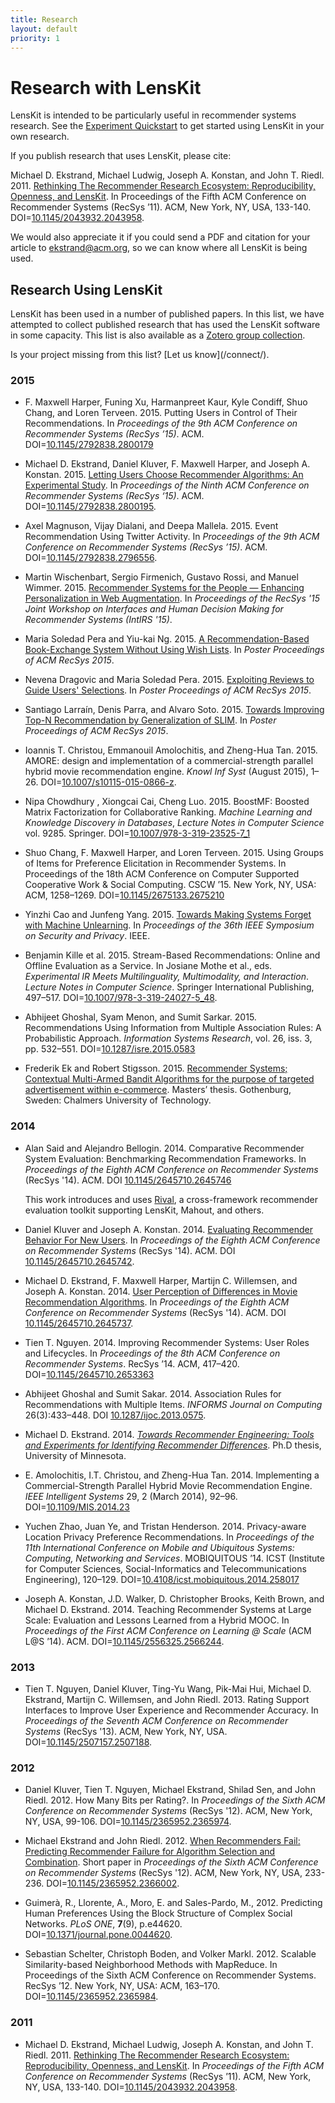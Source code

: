 ```yaml
---
title: Research
layout: default
priority: 1
---
```


# Research with LensKit

[GroupLens]: http://grouplens.org
[umncs]: http://www.cs.umn.edu

LensKit is intended to be particularly useful in recommender systems research.
See the [Experiment Quickstart](/documentation/evaluator/quickstart/) to get
started using LensKit in your own research.

If you publish research that uses LensKit, please cite:

<div class="citation" markdown="span">
Michael D. Ekstrand, Michael Ludwig, Joseph A. Konstan,
and John T. Riedl. 2011. <a href="https://md.ekstrandom.net/research/pubs/lenskit"
class="pub-title">Rethinking The Recommender Research Ecosystem:
Reproducibility, Openness, and LensKit</a>. In <span
class="pub-venue">Proceedings
of the Fifth ACM Conference on Recommender Systems</span> (RecSys ’11). ACM,
New York, NY, USA, 133-140. DOI=<a
href="http://dx.doi.org/10.1145/2043932.2043958">10.1145/2043932.2043958</a>.
</div>

We would also appreciate it if you could send a PDF and citation for your article to <ekstrand@acm.org>, so we can know where all LensKit is being used.

## Research Using LensKit

[zotero]: https://www.zotero.org/groups/lenskit/items/collectionKey/MQR6B47C

LensKit has been used in a number of published papers.  In this list, we have attempted to collect published research that has used the LensKit software in some capacity.
This list is also available as a [Zotero group collection][zotero].

<aside markdown="span">
Is your project missing from this list? [Let us know](/connect/).
</aside>

### 2015

-   F. Maxwell Harper, Funing Xu, Harmanpreet Kaur, Kyle Condiff, Shuo Chang, and Loren Terveen. 2015. Putting Users in Control of Their Recommendations. In *Proceedings of the 9th ACM Conference on Recommender Systems (RecSys ’15)*. ACM. DOI=[10.1145/2792838.2800179](http://dx.doi.org/10.1145/2792838.2800179)

-   Michael D. Ekstrand, Daniel Kluver, F. Maxwell Harper, and Joseph A. Konstan. 2015. [Letting Users Choose Recommender Algorithms: An Experimental Study](http://md.ekstrandom.net/research/pubs/choose-recs). In *Proceedings of the Ninth ACM Conference on Recommender Systems (RecSys ‘15)*. ACM. DOI=[10.1145/2792838.2800195](http://doi.acm.org/10.1145/2792838.2800195).

-   Axel Magnuson, Vijay Dialani, and Deepa Mallela. 2015. Event Recommendation Using Twitter Activity. In *Proceedings of the 9th ACM Conference on Recommender Systems (RecSys ’15)*. ACM. DOI=[10.1145/2792838.2796556](http://dx.doi.org/10.1145/2792838.2796556).

-  Martin Wischenbart, Sergio Firmenich, Gustavo Rossi, and Manuel Wimmer. 2015. [Recommender Systems for the People — Enhancing Personalization in Web Augmentation](http://ceur-ws.org/Vol-1438/paper10.pdf). In *Proceedings of the RecSys '15 Joint Workshop on Interfaces and Human Decision Making for Recommender Systems (IntIRS '15)*.

-   Maria Soledad Pera and Yiu-kai Ng. 2015. [A Recommendation-Based Book-Exchange System Without Using Wish Lists](http://ceur-ws.org/Vol-1441/recsys2015_poster1.pdf). In *Poster Proceedings of ACM RecSys 2015*.

-   Nevena Dragovic and Maria Soledad Pera. 2015. [Exploiting Reviews to Guide Users' Selections](http://ceur-ws.org/Vol-1441/recsys2015_poster7.pdf). In *Poster Proceedings of ACM RecSys 2015*.

-   Santiago Larraín, Denis Parra, and Alvaro Soto. 2015. [Towards Improving Top-N Recommendation by
Generalization of SLIM](http://ceur-ws.org/Vol-1441/recsys2015_poster7.pdf). In *Poster Proceedings of ACM RecSys 2015*.

-   Ioannis T. Christou, Emmanouil Amolochitis, and Zheng-Hua Tan. 2015. AMORE: design and implementation of a commercial-strength parallel hybrid movie recommendation engine. *Knowl Inf Syst* (August 2015), 1–26. DOI=[10.1007/s10115-015-0866-z](http://dx.doi.org/10.1007/s10115-015-0866-z).

-   Nipa Chowdhury , Xiongcai Cai, Cheng Luo. 2015. BoostMF: Boosted Matrix Factorization for Collaborative Ranking. *Machine Learning and Knowledge Discovery in Databases*, *Lecture Notes in Computer Science* vol. 9285. Springer. DOI=[10.1007/978-3-319-23525-7_1](http://dx.doi.org/10.1007/978-3-319-23525-7_1)

-   Shuo Chang, F. Maxwell Harper, and Loren Terveen. 2015. Using Groups of Items for Preference Elicitation in Recommender Systems. In Proceedings of the 18th ACM Conference on Computer Supported Cooperative Work & Social Computing. CSCW ’15. New York, NY, USA: ACM, 1258–1269. DOI=[10.1145/2675133.2675210](http://dx.doi.org/10.1145/2675133.2675210)

-   Yinzhi Cao and Junfeng Yang. 2015. [Towards Making Systems Forget with Machine Unlearning](http://www.ieee-security.org/TC/SP2015/papers-archived/6949a463.pdf). In *Proceedings of the 36th IEEE Symposium on Security and Privacy*. IEEE.

-   Benjamin Kille et al. 2015. Stream-Based Recommendations: Online and Offline Evaluation as a Service. In Josiane Mothe et al., eds. *Experimental IR Meets Multilinguality, Multimodality, and Interaction*. *Lecture Notes in Computer Science*. Springer International Publishing, 497–517. DOI=[10.1007/978-3-319-24027-5_48](http://dx.doi.org/10.1007/978-3-319-24027-5_48).

-   Abhijeet Ghoshal, Syam Menon, and Sumit Sarkar. 2015. Recommendations Using Information from Multiple Association Rules: A Probabilistic Approach. *Information Systems Research*, vol. 26, iss. 3, pp. 532–551. DOI=[10.1287/isre.2015.0583](http://dx.doi.org/10.1287/isre.2015.0583)

-   Frederik Ek and Robert Stigsson. 2015. [Recommender Systems; Contextual Multi-Armed Bandit Algorithms for the purpose of targeted advertisement within e-commerce](http://publications.lib.chalmers.se/records/fulltext/219662/219662.pdf). Masters’ thesis. Gothenburg, Sweden: Chalmers University of Technology.

### 2014

-   Alan Said and Alejandro Bellogin. 2014. Comparative Recommender System Evaluation: Benchmarking Recommendation Frameworks. In *Proceedings of the Eighth ACM Conference on Recommender Systems* (RecSys '14). ACM. DOI [10.1145/2645710.2645746](http://dx.doi.org/10.1145/2645710.2645746)

    This work introduces and uses [Rival](http://rival.recommenders.net/), a
    cross-framework recommender evaluation toolkit supporting LensKit, Mahout,
    and others.

-   Daniel Kluver and Joseph A. Konstan. 2014. [Evaluating Recommender Behavior
    For New Users](http://grouplens.org/recommending-for-new-users-is-surprisingly-difficult/). In *Proceedings of the Eighth ACM Conference on Recommender
    Systems* (RecSys '14). ACM. DOI [10.1145/2645710.2645742](http://dx.doi.org/10.1145/2645710.2645742).

-   Michael D. Ekstrand, F. Maxwell Harper, Martijn C. Willemsen, and Joseph A.
    Konstan. 2014. [User Perception of Differences in Movie Recommendation
    Algorithms](http://md.ekstrandom.net/research/pubs/listcmp/). In *Proceedings of
    the Eighth ACM Conference on Recommender Systems* (RecSys '14). ACM. DOI
    [10.1145/2645710.2645737](http://dx.doi.org/10.1145/2645710.2645737).

-   Tien T. Nguyen. 2014. Improving Recommender Systems: User Roles and Lifecycles. In *Proceedings of the 8th ACM Conference on Recommender Systems*. RecSys ’14. ACM, 417–420. DOI=[10.1145/2645710.2653363](http://dx.doi.org/10.1145/2645710.2653363)

-   Abhijeet Ghoshal and Sumit Sakar. 2014. Association Rules for Recommendations with Multiple Items. *INFORMS Journal on Computing* 26(3):433–448. DOI [10.1287/ijoc.2013.0575](http://dx.doi.org/10.1287/ijoc.2013.0575).

-   Michael D. Ekstrand. 2014. [*Towards Recommender Engineering: Tools and
    Experiments for Identifying Recommender
    Differences*](http://md.ekstrandom.net/research/thesis). Ph.D thesis, University
    of Minnesota.

-   E. Amolochitis, I.T. Christou, and Zheng-Hua Tan. 2014. Implementing a Commercial-Strength Parallel Hybrid Movie Recommendation Engine. *IEEE Intelligent Systems* 29, 2 (March 2014), 92–96. DOI=[10.1109/MIS.2014.23](http://dx.doi.org/10.1109/MIS.2014.23)

-   Yuchen Zhao, Juan Ye, and Tristan Henderson. 2014. Privacy-aware Location Privacy Preference Recommendations. In *Proceedings of the 11th International Conference on Mobile and Ubiquitous Systems: Computing, Networking and Services*. MOBIQUITOUS ’14. ICST (Institute for Computer Sciences, Social-Informatics and Telecommunications Engineering), 120–129. DOI=[10.4108/icst.mobiquitous.2014.258017](http://dx.doi.org/10.4108/icst.mobiquitous.2014.258017)

-   Joseph A. Konstan, J.D. Walker, D. Christopher Brooks, Keith Brown, and
    Michael D. Ekstrand. 2014. Teaching Recommender Systems at Large Scale:
    Evaluation and Lessons Learned from a Hybrid MOOC. In *Proceedings of the
    First ACM Conference on Learning @ Scale* (ACM L@S ’14). ACM.
    DOI=[10.1145/2556325.2566244](http://dx.doi.org/10.1145/2556325.2566244).

### 2013

-   Tien T. Nguyen, Daniel Kluver, Ting-Yu Wang, Pik-Mai Hui, Michael D. Ekstrand, Martijn C. Willemsen, and John Riedl. 2013. Rating Support Interfaces to Improve User Experience and Recommender Accuracy. In *Proceedings of the Seventh ACM Conference on Recommender Systems* (RecSys '13). ACM, New York, NY, USA. DOI=[10.1145/2507157.2507188](http://dx.doi.org/10.1145/2507157.2507188).

### 2012

-   Daniel Kluver, Tien T. Nguyen, Michael Ekstrand, Shilad Sen, and John Riedl. 2012. How Many Bits per Rating?. In *Proceedings of the Sixth ACM Conference on Recommender Systems* (RecSys '12). ACM, New York, NY, USA, 99-106. DOI=[10.1145/2365952.2365974](http://doi.acm.org/10.1145/2365952.2365974).

-   Michael Ekstrand and John Riedl. 2012. [When Recommenders Fail: Predicting Recommender Failure for Algorithm Selection and Combination](https://md.ekstrandom.net/research/pubs/when-recommenders-fail/). Short paper in *Proceedings of the Sixth ACM Conference on Recommender Systems* (RecSys '12). ACM, New York, NY, USA, 233-236. DOI=[10.1145/2365952.2366002](http://doi.acm.org/10.1145/2365952.2366002).

-   Guimerà, R., Llorente, A., Moro, E. and Sales-Pardo, M., 2012. Predicting Human Preferences Using the Block Structure of Complex Social Networks. *PLoS ONE*, **7**(9), p.e44620. DOI=[10.1371/journal.pone.0044620](http://dx.doi.org/10.1371/journal.pone.0044620).

-   Sebastian Schelter, Christoph Boden, and Volker Markl. 2012. Scalable Similarity-based Neighborhood Methods with MapReduce. In Proceedings of the Sixth ACM Conference on Recommender Systems. RecSys ’12. New York, NY, USA: ACM, 163–170. DOI=[10.1145/2365952.2365984](http://dx.doi.org/10.1145/2365952.2365984).

### 2011

-   Michael D. Ekstrand, Michael Ludwig, Joseph A. Konstan, and John T. Riedl. 2011. [Rethinking The Recommender Research Ecosystem: Reproducibility,
    Openness, and LensKit](https://md.ekstrandom.net/research/pubs/lenskit). In
    *Proceedings of the Fifth ACM Conference on Recommender
    Systems* (RecSys ’11). ACM, New York, NY, USA, 133-140. DOI=[10.1145/2043932.2043958](http://dx.doi.org/10.1145/2043932.2043958).
